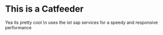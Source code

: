 # This is a Catfeeder
Yea its pretty cool \n
uses the iot sap services for a speedy and responsive performance 
